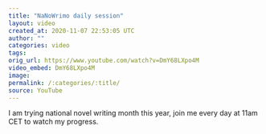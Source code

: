 ```yaml
---
title: "NaNoWrimo daily session"
layout: video
created_at: 2020-11-07 22:53:05 UTC
author: ""
categories: video
tags: 
orig_url: https://www.youtube.com/watch?v=DmY68LXpo4M
video_embed: DmY68LXpo4M
image: 
permalink: /:categories/:title/
source: YouTube
---
```

I am trying national novel writing month this year, join me every day at 11am CET to watch my progress.